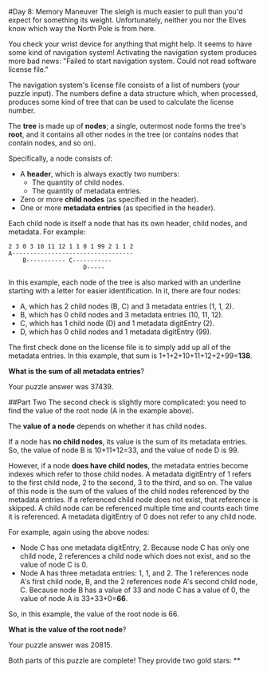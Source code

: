 #Day 8: Memory Maneuver
The sleigh is much easier to pull than you'd expect for something its weight. Unfortunately, neither you nor the 
Elves know which way the North Pole is from here.

You check your wrist device for anything that might help. It seems to have some kind of navigation system! 
Activating the navigation system produces more bad news: "Failed to start navigation system. Could not read 
software license file."

The navigation system's license file consists of a list of numbers (your puzzle input). The numbers define a 
data structure which, when processed, produces some kind of tree that can be used to calculate the license number.

The **tree** is made up of **nodes**; a single, outermost node forms the tree's **root**, and it contains all 
other nodes in the tree (or contains nodes that contain nodes, and so on).

Specifically, a node consists of:

* A **header**, which is always exactly two numbers:
  * The quantity of child nodes.
  * The quantity of metadata entries.
* Zero or more **child nodes** (as specified in the header).
* One or more **metadata entries** (as specified in the header).

Each child node is itself a node that has its own header, child nodes, and metadata. For example:
```
2 3 0 3 10 11 12 1 1 0 1 99 2 1 1 2
A----------------------------------
    B----------- C-----------
                     D-----
```
In this example, each node of the tree is also marked with an underline starting with a letter for easier 
identification. In it, there are four nodes:

* A, which has 2 child nodes (B, C) and 3 metadata entries (1, 1, 2).
* B, which has 0 child nodes and 3 metadata entries (10, 11, 12).
* C, which has 1 child node (D) and 1 metadata digitEntry (2).
* D, which has 0 child nodes and 1 metadata digitEntry (99).

The first check done on the license file is to simply add up all of the metadata entries. 
In this example, that sum is 1+1+2+10+11+12+2+99=**138**.

**What is the sum of all metadata entries**?

Your puzzle answer was 37439.

##Part Two
The second check is slightly more complicated: you need to find the value of the root node (A in the example above).

The **value of a node** depends on whether it has child nodes.

If a node has **no child nodes**, its value is the sum of its metadata entries. So, the value of node 
B is 10+11+12=33, and the value of node D is 99.

However, if a node **does have child nodes**, the metadata entries become indexes which refer to those child nodes. 
A metadata digitEntry of 1 refers to the first child node, 2 to the second, 3 to the third, and so on. The value of 
this node is the sum of the values of the child nodes referenced by the metadata entries. If a referenced 
child node does not exist, that reference is skipped. A child node can be referenced multiple time and counts 
each time it is referenced. A metadata digitEntry of 0 does not refer to any child node.

For example, again using the above nodes:

* Node C has one metadata digitEntry, 2. Because node C has only one child node, 2 references a child 
node which does not exist, and so the value of node C is 0.
* Node A has three metadata entries: 1, 1, and 2. The 1 references node A's first child node, B, and the 2 
references node A's second child node, C. Because node B has a value of 33 and node C has a value of 0, 
the value of node A is 33+33+0=**66**.

So, in this example, the value of the root node is 66.

**What is the value of the root node**?

Your puzzle answer was 20815.

Both parts of this puzzle are complete! They provide two gold stars: **